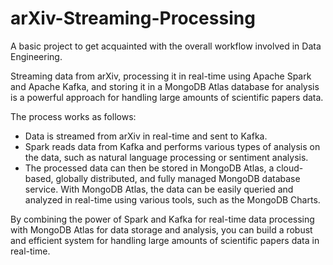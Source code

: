 # arXiv-Streaming-Processing
A basic project to get acquainted with the overall workflow involved in Data Engineering.

Streaming data from arXiv, processing it in real-time using Apache Spark and Apache Kafka, and storing it in a MongoDB Atlas database for analysis is a powerful approach for handling large amounts of scientific papers data.

The process works as follows:

- Data is streamed from arXiv in real-time and sent to Kafka.
- Spark reads data from Kafka and performs various types of analysis on the data, such as natural language processing or sentiment analysis.
- The processed data can then be stored in MongoDB Atlas, a cloud-based, globally distributed, and fully managed MongoDB database service. With MongoDB Atlas, the data can be easily queried and analyzed in real-time using various tools, such as the MongoDB Charts.

By combining the power of Spark and Kafka for real-time data processing with MongoDB Atlas for data storage and analysis, you can build a robust and efficient system for handling large amounts of scientific papers data in real-time.
